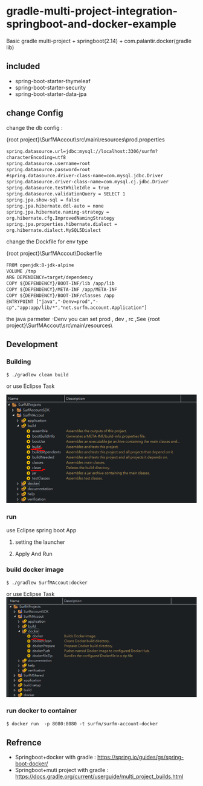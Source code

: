 # gradle-multi-project-integration-springboot-and-docker-example

Basic gradle multi-project + springboot(2.14) + com.palantir.docker(gradle lib)

## included

- spring-boot-starter-thymeleaf
- spring-boot-starter-security
- spring-boot-starter-data-jpa

## change Config

 change the db config :

{root project}\SurfMAccout\src\main\resources\prod.properties  
```
spring.datasource.url=jdbc:mysql://localhost:3306/surfm?characterEncoding=utf8
spring.datasource.username=root
spring.datasource.password=root
#spring.datasource.driver-class-name=com.mysql.jdbc.Driver
spring.datasource.driver-class-name=com.mysql.cj.jdbc.Driver
spring.datasource.testWhileIdle = true
spring.datasource.validationQuery = SELECT 1
spring.jpa.show-sql = false
spring.jpa.hibernate.ddl-auto = none
spring.jpa.hibernate.naming-strategy = org.hibernate.cfg.ImprovedNamingStrategy
spring.jpa.properties.hibernate.dialect = org.hibernate.dialect.MySQL5Dialect
```

change the Dockfile for env type

{root project}\SurfMAccout\Dockerfile
```
FROM openjdk:8-jdk-alpine
VOLUME /tmp
ARG DEPENDENCY=target/dependency
COPY ${DEPENDENCY}/BOOT-INF/lib /app/lib
COPY ${DEPENDENCY}/META-INF /app/META-INF
COPY ${DEPENDENCY}/BOOT-INF/classes /app
ENTRYPOINT ["java","-Denv=prod","-cp","app:app/lib/*","net.surfm.account.Application"]
```
the java parmeter -Denv you can set prod , dev , rc ,See  {root project}\SurfMAccout\src\main\resources\

## Development

### Building

```
$ ./gradlew clean build
```
or use Eclipse Task 

![Image](buildscreen.png)

### run
use Eclipse spring boot App

1. setting the launcher

2. Apply And Run


### build docker image

```
$ ./gradlew SurfMAccout:docker
```
or use Eclipse Task 
![Image](dockerscreen.png)

### run docker to container
```
$ docker run  -p 8080:8080 -t surfm/surfm-account-docker
```


## Refrence
- Springboot+docker with gradle : https://spring.io/guides/gs/spring-boot-docker/
- Springboot+muti project with gradle : https://docs.gradle.org/current/userguide/multi_project_builds.html

